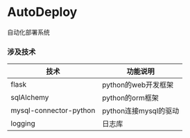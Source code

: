 # AutoDeploy
自动化部署系统

### 涉及技术

技术|功能说明
----|------|
        flask           |  python的web开发框架  
    sqlAlchemy          |  python的orm框架      
 mysql-connector-python |  python连接mysql的驱动
      logging           |    日志库             

